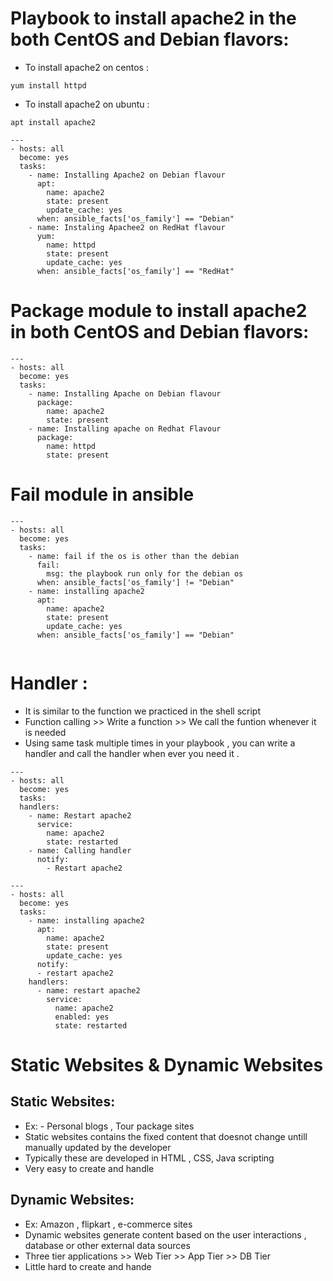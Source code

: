 # Playbook to install apache2 in the both CentOS and Debian flavors:
* To install apache2 on centos :

```
yum install httpd 
```

* To install apache2 on ubuntu :

```
apt install apache2 
```

```
---
- hosts: all
  become: yes 
  tasks:
    - name: Installing Apache2 on Debian flavour
      apt:
        name: apache2
        state: present
        update_cache: yes
      when: ansible_facts['os_family'] == "Debian"
    - name: Instaling Apachee2 on RedHat flavour
      yum:
        name: httpd
        state: present
        update_cache: yes
      when: ansible_facts['os_family'] == "RedHat"
```

# Package module to install apache2 in both CentOS and Debian flavors:

```
---
- hosts: all
  become: yes
  tasks:
    - name: Installing Apache on Debian flavour 
      package:
        name: apache2
        state: present 
    - name: Installing apache on Redhat Flavour 
      package:
        name: httpd
        state: present
```


# Fail module in ansible 


```
---
- hosts: all
  become: yes
  tasks:
    - name: fail if the os is other than the debian
      fail:
        msg: the playbook run only for the debian os
      when: ansible_facts['os_family'] != "Debian"
    - name: installing apache2
      apt:
        name: apache2
        state: present
        update_cache: yes
      when: ansible_facts['os_family'] == "Debian"
      
```


# Handler : 
* It is similar to the function we practiced in the shell script 
* Function calling >> Write a function >> We call the funtion whenever it is needed
* Using same task multiple times in your playbook , you can write a handler and call the handler when ever you need it .

```
---
- hosts: all
  become: yes 
  tasks:
  handlers:
    - name: Restart apache2
      service:
        name: apache2
        state: restarted
    - name: Calling handler
      notify: 
        - Restart apache2
```



```
---
- hosts: all
  become: yes
  tasks:
    - name: installing apache2
      apt:
        name: apache2
        state: present
        update_cache: yes
      notify:
      - restart apache2
    handlers:
      - name: restart apache2 
        service:
          name: apache2
          enabled: yes 
          state: restarted
```
# Static Websites & Dynamic Websites 
## Static Websites:
* Ex: - Personal blogs , Tour package sites 
* Static websites contains the fixed content that doesnot change untill manually updated by the developer 
* Typically these are developed in HTML , CSS, Java scripting
* Very easy to create and handle


## Dynamic Websites:
* Ex: Amazon , flipkart , e-commerce sites 
* Dynamic websites generate content based on the user interactions , database or other external data sources 
* Three tier  applications >> Web Tier >> App Tier >> DB Tier 
* Little hard to create and hande